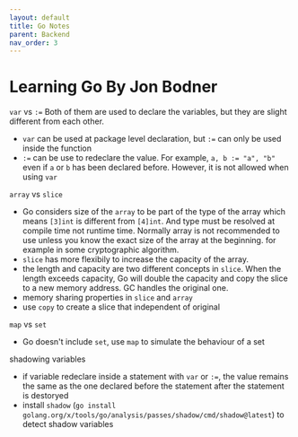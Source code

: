 ```yaml
---
layout: default
title: Go Notes
parent: Backend
nav_order: 3
---
```


# Learning Go By Jon Bodner

`var` vs `:=` 
Both of them are used to declare the variables, but they are slight different from each other.
* `var` can be used at package level declaration, but `:=` can only be used inside the function
* `:=` can be use to redeclare the value. For example, `a, b := "a", "b"` even if `a` or `b` has been declared before. However, it is not allowed when using `var`

`array` vs `slice`
* Go considers size of the `array` to be part of the type of the array which means `[3]int` is different from `[4]int`. And type must be resolved at compile time not runtime time. Normally array is not recommended to use unless you know the exact size of the array at the beginning. for example in some cryptographic algorithm.
* `slice` has more flexibily to increase the capacity of the array.
* the length and capacity are two different concepts in `slice`. When the length exceeds capacity, Go will double the capacity and copy the slice to a new memory address. GC handles the original one.
* memory sharing properties in `slice` and `array`
* use `copy` to create a slice that independent of original


`map` vs `set`

* Go doesn't include `set`, use `map` to simulate the behaviour of a set


shadowing variables
* if variable redeclare inside a statement with `var` or `:=`, the value remains the same as the one declared before the statement after the statement is destoryed
* install `shadow` (`go install golang.org/x/tools/go/analysis/passes/shadow/cmd/shadow@latest`) to detect shadow variables